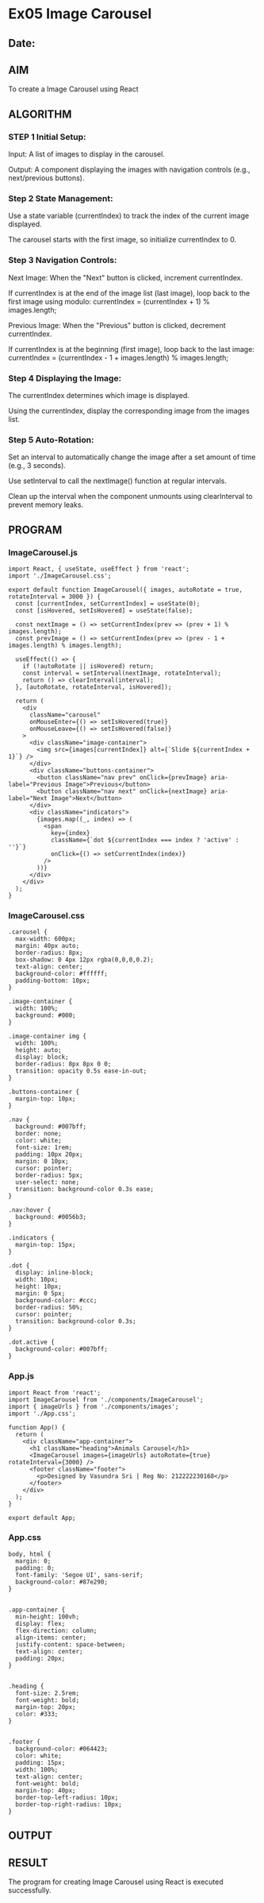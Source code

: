 # Ex05 Image Carousel
## Date:

## AIM
To create a Image Carousel using React 

## ALGORITHM
### STEP 1 Initial Setup:
Input: A list of images to display in the carousel.

Output: A component displaying the images with navigation controls (e.g., next/previous buttons).

### Step 2 State Management:
Use a state variable (currentIndex) to track the index of the current image displayed.

The carousel starts with the first image, so initialize currentIndex to 0.

### Step 3 Navigation Controls:
Next Image: When the "Next" button is clicked, increment currentIndex.

If currentIndex is at the end of the image list (last image), loop back to the first image using modulo:
currentIndex = (currentIndex + 1) % images.length;

Previous Image: When the "Previous" button is clicked, decrement currentIndex.

If currentIndex is at the beginning (first image), loop back to the last image:
currentIndex = (currentIndex - 1 + images.length) % images.length;

### Step 4 Displaying the Image:
The currentIndex determines which image is displayed.

Using the currentIndex, display the corresponding image from the images list.

### Step 5 Auto-Rotation:
Set an interval to automatically change the image after a set amount of time (e.g., 3 seconds).

Use setInterval to call the nextImage() function at regular intervals.

Clean up the interval when the component unmounts using clearInterval to prevent memory leaks.

## PROGRAM
### ImageCarousel.js
```
import React, { useState, useEffect } from 'react';
import './ImageCarousel.css';

export default function ImageCarousel({ images, autoRotate = true, rotateInterval = 3000 }) {
  const [currentIndex, setCurrentIndex] = useState(0);
  const [isHovered, setIsHovered] = useState(false);

  const nextImage = () => setCurrentIndex(prev => (prev + 1) % images.length);
  const prevImage = () => setCurrentIndex(prev => (prev - 1 + images.length) % images.length);

  useEffect(() => {
    if (!autoRotate || isHovered) return;
    const interval = setInterval(nextImage, rotateInterval);
    return () => clearInterval(interval);
  }, [autoRotate, rotateInterval, isHovered]);

  return (
    <div
      className="carousel"
      onMouseEnter={() => setIsHovered(true)}
      onMouseLeave={() => setIsHovered(false)}
    >
      <div className="image-container">
        <img src={images[currentIndex]} alt={`Slide ${currentIndex + 1}`} />
      </div>
      <div className="buttons-container">
        <button className="nav prev" onClick={prevImage} aria-label="Previous Image">Previous</button>
        <button className="nav next" onClick={nextImage} aria-label="Next Image">Next</button>
      </div>
      <div className="indicators">
        {images.map((_, index) => (
          <span
            key={index}
            className={`dot ${currentIndex === index ? 'active' : ''}`}
            onClick={() => setCurrentIndex(index)}
          />
        ))}
      </div>
    </div>
  );
}

```
### ImageCarousel.css
```
.carousel {
  max-width: 600px;
  margin: 40px auto;
  border-radius: 8px;
  box-shadow: 0 4px 12px rgba(0,0,0,0.2);
  text-align: center;
  background-color: #ffffff;
  padding-bottom: 10px;
}

.image-container {
  width: 100%;
  background: #000;
}

.image-container img {
  width: 100%;
  height: auto;
  display: block;
  border-radius: 8px 8px 0 0;
  transition: opacity 0.5s ease-in-out;
}

.buttons-container {
  margin-top: 10px;
}

.nav {
  background: #007bff;
  border: none;
  color: white;
  font-size: 1rem;
  padding: 10px 20px;
  margin: 0 10px;
  cursor: pointer;
  border-radius: 5px;
  user-select: none;
  transition: background-color 0.3s ease;
}

.nav:hover {
  background: #0056b3;
}

.indicators {
  margin-top: 15px;
}

.dot {
  display: inline-block;
  width: 10px;
  height: 10px;
  margin: 0 5px;
  background-color: #ccc;
  border-radius: 50%;
  cursor: pointer;
  transition: background-color 0.3s;
}

.dot.active {
  background-color: #007bff;
}

```
### App.js
```
import React from 'react';
import ImageCarousel from './components/ImageCarousel';
import { imageUrls } from './components/images';
import './App.css';

function App() {
  return (
    <div className="app-container">
      <h1 className="heading">Animals Carousel</h1>
      <ImageCarousel images={imageUrls} autoRotate={true} rotateInterval={3000} />
      <footer className="footer">
        <p>Designed by Vasundra Sri | Reg No: 212222230168</p>
      </footer>
    </div>
  );
}

export default App;
```
### App.css
```
body, html {
  margin: 0;
  padding: 0;
  font-family: 'Segoe UI', sans-serif;
  background-color: #87e290;
}


.app-container {
  min-height: 100vh;
  display: flex;
  flex-direction: column;
  align-items: center;
  justify-content: space-between;
  text-align: center;
  padding: 20px;
}


.heading {
  font-size: 2.5rem;
  font-weight: bold;
  margin-top: 20px;
  color: #333;
}


.footer {
  background-color: #064423;
  color: white;
  padding: 15px;
  width: 100%;
  text-align: center;
  font-weight: bold;
  margin-top: 40px;
  border-top-left-radius: 10px;
  border-top-right-radius: 10px;
}

```
## OUTPUT


## RESULT
The program for creating Image Carousel using React is executed successfully.
